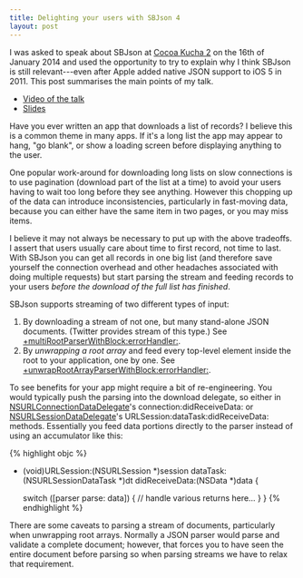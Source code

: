 ```yaml
---
title: Delighting your users with SBJson 4
layout: post
---
```


I was asked to speak about SBJson at [Cocoa Kucha 2](http://blog.cocoapods.org/Cocoa-Kucha-2/) on the 16th of January 2014 and used the opportunity to try to explain why I think SBJson is still relevant---even after Apple added native JSON support to iOS 5 in 2011. This post summarises the main points of my talk.

* [Video of the talk](https://vimeo.com/86478323)
* [Slides](https://speakerdeck.com/stig/delighting-your-users-with-sbjson-4)

Have you ever written an app that downloads a list of records? I believe this is a common theme in many apps. If it's a long list the app may appear to hang, "go blank", or show a loading screen before displaying anything to the user.

One popular work-around for downloading long lists on slow connections is to use pagination (download part of the list at a time) to avoid your users having to wait too long before they see anything. However this chopping up of the data can introduce inconsistencies, particularly in fast-moving data, because you can either have the same item in two pages, or you may miss items.

I believe it may not always be necessary to put up with the above tradeoffs. I assert that users usually care about time to first record, not time to last. With SBJson you can get all records in one big list (and therefore save yourself the connection overhead and other headaches associated with doing multiple requests) but start parsing the stream and feeding records to your users *before the download of the full list has finished*.

SBJson supports streaming of two different types of input:

1. By downloading a stream of not one, but many stand-alone JSON documents. (Twitter provides stream of this type.) See [+multiRootParserWithBlock:errorHandler:](http://cocoadocs.org/docsets/SBJson/4.0.0/Classes/SBJson4Parser.html#//api/name/multiRootParserWithBlock:errorHandler:).
2. By *unwrapping a root array* and feed every top-level element inside the root to your application, one by one. See [+unwrapRootArrayParserWithBlock:errorHandler:](http://cocoadocs.org/docsets/SBJson/4.0.0/Classes/SBJson4Parser.html#//api/name/unwrapRootArrayParserWithBlock:errorHandler:).

To see benefits for your app might require a bit of re-engineering. You would typically push the parsing into the download delegate, so either in [NSURLConnectionDataDelegate](https://developer.apple.com/library/mac/documentation/Foundation/Reference/NSURLConnectionDataDelegate_protocol/Reference/Reference.html)'s connection:didReceiveData: or [NSURLSessionDataDelegate](https://developer.apple.com/library/ios/documentation/Foundation/Reference/NSURLSessionDataDelegate_protocol/Reference/Reference.html)'s URLSession:dataTask:didReceiveData: methods. Essentially you feed data portions directly to the parser instead of using an accumulator like this:

{% highlight objc %}
- (void)URLSession:(NSURLSession *)session
          dataTask:(NSURLSessionDataTask *)dt
    didReceiveData:(NSData *)data {

    switch ([parser parse: data]) {
       // handle various returns here…
   }
}
{% endhighlight %}

There are some caveats to parsing a stream of documents, particularly when unwrapping  root arrays. Normally a JSON parser would parse and validate a complete document; however, that forces you to have seen the entire document before parsing so when parsing streams we have to relax that requirement.
